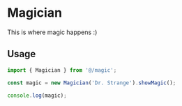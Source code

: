 # Magician

This is where magic happens :)

## Usage

```ts
import { Magician } from '@/magic';

const magic = new Magician('Dr. Strange').showMagic();

console.log(magic);
```
